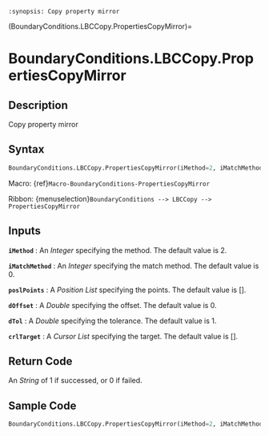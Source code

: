 ```{module} BoundaryConditions.LBCCopy.PropertiesCopyMirror()
:synopsis: Copy property mirror
```

(BoundaryConditions.LBCCopy.PropertiesCopyMirror)=

# BoundaryConditions.LBCCopy.PropertiesCopyMirror

## Description

Copy property mirror

## Syntax

```python
BoundaryConditions.LBCCopy.PropertiesCopyMirror(iMethod=2, iMatchMethod=0, poslPoints=[], dOffset=0, dTol=1, crlTarget=[])
```

Macro: {ref}`Macro-BoundaryConditions-PropertiesCopyMirror`

Ribbon: {menuselection}`BoundaryConditions --> LBCCopy --> PropertiesCopyMirror`

## Inputs

**`iMethod`**
: An _Integer_ specifying the method. The default value is 2.

**`iMatchMethod`**
: An _Integer_ specifying the match method. The default value is 0.

**`poslPoints`**
: A _Position List_ specifying the points. The default value is [].

**`dOffset`**
: A _Double_ specifying the offset. The default value is 0.

**`dTol`**
: A _Double_ specifying the tolerance. The default value is 1.

**`crlTarget`**
: A _Cursor List_ specifying the target. The default value is [].

## Return Code

An _String_ of 1 if successed, or 0 if failed.

## Sample Code

```python
BoundaryConditions.LBCCopy.PropertiesCopyMirror(iMethod=2, iMatchMethod=0, poslPoints=[], dOffset=0, dTol=1, crlTarget=[])
```
